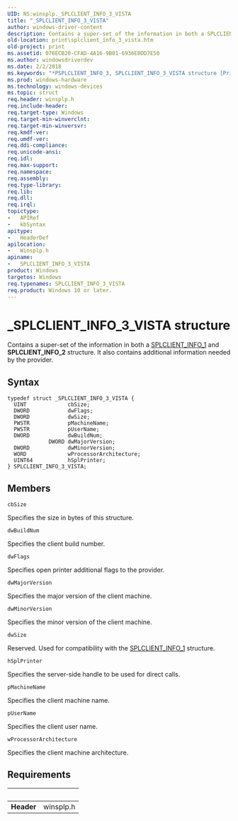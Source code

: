 ```yaml
---
UID: NS:winsplp._SPLCLIENT_INFO_3_VISTA
title: "_SPLCLIENT_INFO_3_VISTA"
author: windows-driver-content
description: Contains a super-set of the information in both a SPLCLIENT_INFO_1 and SPLCLIENT_INFO_2 structure. It also contains additional information needed by the provider.
old-location: print\splclient_info_3_vista.htm
old-project: print
ms.assetid: 076ECB20-CFAD-4A16-9B01-6936E0DD7E50
ms.author: windowsdriverdev
ms.date: 2/2/2018
ms.keywords: "*PSPLCLIENT_INFO_3, SPLCLIENT_INFO_3_VISTA structure [Print Devices], SPLCLIENT_INFO_3, print.splclient_info_3_vista, _SPLCLIENT_INFO_3_VISTA, winsplp/SPLCLIENT_INFO_3_VISTA, SPLCLIENT_INFO_3_VISTA, *LPSPLCLIENT_INFO_3"
ms.prod: windows-hardware
ms.technology: windows-devices
ms.topic: struct
req.header: winsplp.h
req.include-header: 
req.target-type: Windows
req.target-min-winverclnt: 
req.target-min-winversvr: 
req.kmdf-ver: 
req.umdf-ver: 
req.ddi-compliance: 
req.unicode-ansi: 
req.idl: 
req.max-support: 
req.namespace: 
req.assembly: 
req.type-library: 
req.lib: 
req.dll: 
req.irql: 
topictype:
-	APIRef
-	kbSyntax
apitype:
-	HeaderDef
apilocation:
-	Winsplp.h
apiname:
-	SPLCLIENT_INFO_3_VISTA
product: Windows
targetos: Windows
req.typenames: SPLCLIENT_INFO_3_VISTA
req.product: Windows 10 or later.
---
```


# _SPLCLIENT_INFO_3_VISTA structure
Contains a super-set of the information in both a <a href="https://docs.microsoft.com/en-us/dotnet/core/rid-catalog">SPLCLIENT_INFO_1</a> and <b>SPLCLIENT_INFO_2</b> structure. It also contains additional information needed by the provider.

## Syntax
````
typedef struct _SPLCLIENT_INFO_3_VISTA {
  UINT             cbSize;
  DWORD            dwFlags;
  DWORD            dwSize;
  PWSTR            pMachineName;
  PWSTR            pUserName;
  DWORD            dwBuildNum;
             DWORD dwMajorVersion;
  DWORD            dwMinorVersion;
  WORD             wProcessorArchitecture;
  UINT64           hSplPrinter;
} SPLCLIENT_INFO_3_VISTA;
````

## Members


`cbSize`

Specifies the size in bytes of this structure.

`dwBuildNum`

Specifies the client build number.

`dwFlags`

Specifies open printer additional flags to the provider.

`dwMajorVersion`

Specifies the major version of the client machine.

`dwMinorVersion`

Specifies the minor version of the client machine.

`dwSize`

Reserved. Used for compatibility with the <a href="https://docs.microsoft.com/en-us/dotnet/core/rid-catalog">SPLCLIENT_INFO_1</a> structure.

`hSplPrinter`

Specifies the server-side handle to be used for direct calls.

`pMachineName`

Specifies the client machine name.

`pUserName`

Specifies the client user name.

`wProcessorArchitecture`

Specifies the client machine architecture.


## Requirements
| &nbsp; | &nbsp; |
| ---- |:---- |
| **Header** | winsplp.h |